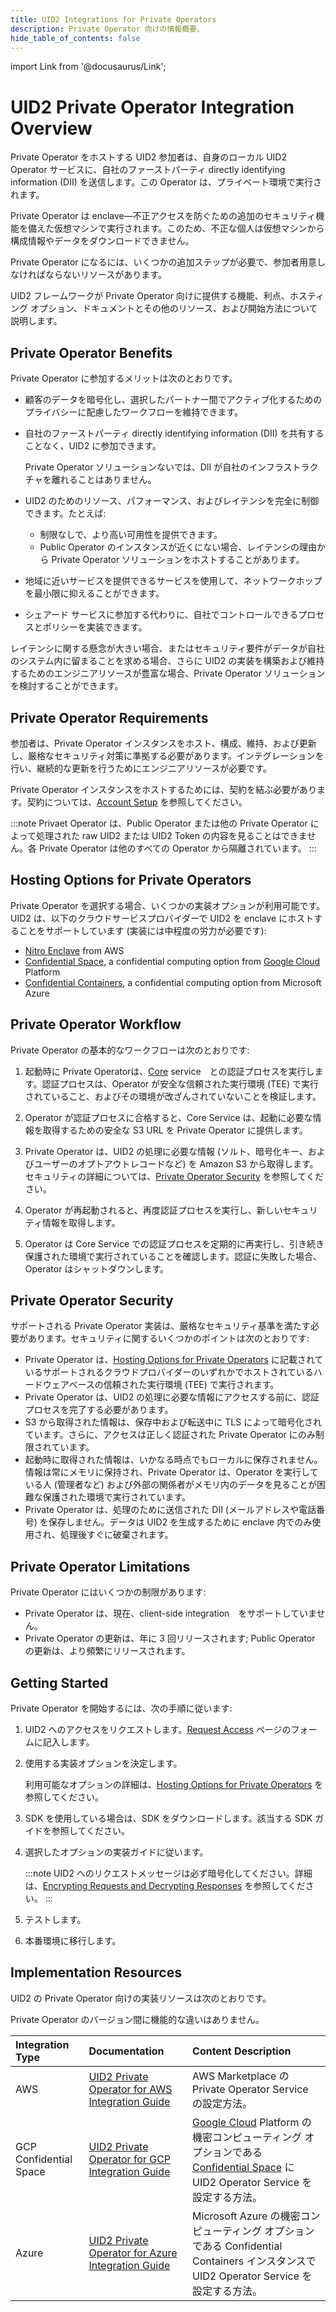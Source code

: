 ```yaml
---
title: UID2 Integrations for Private Operators
description: Private Operator 向けの情報概要。
hide_table_of_contents: false
---
```


import Link from '@docusaurus/Link';

# UID2 Private Operator Integration Overview

Private Operator をホストする UID2 参加者は、自身のローカル UID2 <Link href="../ref-info/glossary-uid#gl-operator">Operator</Link> サービスに、自社のファーストパーティ <Link href="../ref-info/glossary-uid#gl-dii">directly identifying information (DII)</Link> を送信します。この Operator は、プライベート環境で実行されます。

Private Operator は <Link href="../ref-info/glossary-uid#gl-enclave">enclave</Link>&#8212;不正アクセスを防ぐための追加のセキュリティ機能を備えた仮想マシンで実行されます。このため、不正な個人は仮想マシンから構成情報やデータをダウンロードできません。

Private Operator になるには、いくつかの追加ステップが必要で、参加者用意しなければならないリソースがあります。

UID2 フレームワークが Private Operator 向けに提供する機能、利点、ホスティング オプション、ドキュメントとその他のリソース、および開始方法について説明します。

## Private Operator Benefits

Private Operator に参加するメリットは次のとおりです。
- 顧客のデータを暗号化し、選択したパートナー間でアクティブ化するためのプライバシーに配慮したワークフローを維持できます。
- 自社のファーストパーティ <Link href="../ref-info/glossary-uid#gl-dii">directly identifying information (DII)</Link> を共有することなく、UID2 に参加できます。

  Private Operator ソリューションないでは、DII が自社のインフラストラクチャを離れることはありません。
- UID2 のためのリソース、パフォーマンス、およびレイテンシを完全に制御できます。たとえば:
  - 制限なしで、より高い可用性を提供できます。
  - Public Operator のインスタンスが近くにない場合、レイテンシの理由から Private Operator ソリューションをホストすることがあります。
- 地域に近いサービスを提供できるサービスを使用して、ネットワークホップを最小限に抑えることができます。
- シェアード サービスに参加する代わりに、自社でコントロールできるプロセスとポリシーを実装できます。

レイテンシに関する懸念が大きい場合、またはセキュリティ要件がデータが自社のシステム内に留まることを求める場合、さらに UID2 の実装を構築および維持するためのエンジニアリソースが豊富な場合、Private Operator ソリューションを検討することができます。

## Private Operator Requirements

参加者は、Private Operator インスタンスをホスト、構成、維持、および更新し、厳格なセキュリティ対策に準拠する必要があります。インテグレーションを行い、継続的な更新を行うためにエンジニアリソースが必要です。

Private Operator インスタンスをホストするためには、契約を結ぶ必要があります。契約については、[Account Setup](../getting-started/gs-account-setup.md) を参照してください。

:::note
Privaet Operator は、Public Operator または他の Private Operator によって処理された raw UID2 または UID2 Token の内容を見ることはできません。各 Private Operator は他のすべての Operator から隔離されています。
:::

## Hosting Options for Private Operators

Private Operator を選択する場合、いくつかの実装オプションが利用可能です。UID2 は、以下のクラウドサービスプロバイダーで UID2 を <Link href="../ref-info/glossary-uid#gl-enclave">enclave</Link> にホストすることをサポートしています (実装には中程度の労力が必要です):
- [Nitro Enclave](https://aws.amazon.com/ec2/nitro/) from AWS
- [Confidential Space](https://cloud.google.com/confidential-computing#confidential-space), a confidential computing option from [Google Cloud](https://cloud.google.com/docs/overview/) Platform
- [Confidential Containers](https://learn.microsoft.com/en-us/azure/confidential-computing/confidential-containers), a confidential computing option from Microsoft Azure

## Private Operator Workflow

Private Operator の基本的なワークフローは次のとおりです:

1. 起動時に Private Operatorは、<a href="../ref-info/glossary-uid#gl-core-service">Core</a> service　との認証プロセスを実行します。認証プロセスは、Operator が安全な信頼された実行環境 (TEE) で実行されていること、およびその環境が改ざんされていないことを検証します。

1. Operator が認証プロセスに合格すると、Core Service は、起動に必要な情報を取得するための安全な S3 URL を Private Operator に提供します。

1. Private Operator は、UID2 の処理に必要な情報 (ソルト、暗号化キー、およびユーザーのオプトアウトレコードなど) を Amazon S3 から取得します。セキュリティの詳細については、[Private Operator Security](#private-operator-security) を参照してください。

1. Operator が再起動されると、再度認証プロセスを実行し、新しいセキュリティ情報を取得します。

1. Operator は Core Service での認証プロセスを定期的に再実行し、引き続き保護された環境で実行されていることを確認します。認証に失敗した場合、Operator はシャットダウンします。

## Private Operator Security

サポートされる Private Operator 実装は、厳格なセキュリティ基準を満たす必要があります。セキュリティに関するいくつかのポイントは次のとおりです:

- Private Operator は、[Hosting Options for Private Operators](#hosting-options-for-private-operators) に記載されているサポートされるクラウドプロバイダーのいずれかでホストされているハードウェアベースの信頼された実行環境 (TEE) で実行されます。
- Private Operator は、UID2 の処理に必要な情報にアクセスする前に、認証プロセスを完了する必要があります。
- S3 から取得された情報は、保存中および転送中に TLS によって暗号化されています。さらに、アクセスは正しく認証された Private Operator にのみ制限されています。
- 起動時に取得された情報は、いかなる時点でもローカルに保存されません。情報は常にメモリに保持され、Private Operator は、Operator を実行している人 (管理者など) および外部の関係者がメモリ内のデータを見ることが困難な保護された環境で実行されています。
- Private Operator は、処理のために送信された <Link href="../ref-info/glossary-uid#gl-dii">DII</Link> (メールアドレスや電話番号) を保存しません。データは UID2 を生成するために enclave 内でのみ使用され、処理後すぐに破棄されます。

## Private Operator Limitations

Private Operator にはいくつかの制限があります:
- Private Operator は、現在、<Link href="../ref-info/glossary-uid#gl-client-side">client-side integration</Link>　をサポートしていません。
- Private Operator の更新は、年に 3 回リリースされます; Public Operator の更新は、より頻繁にリリースされます。

## Getting Started

Private Operator を開始するには、次の手順に従います:

1. UID2 へのアクセスをリクエストします。[Request Access](/request-access) ページのフォームに記入します。
2. 使用する実装オプションを決定します。

   利用可能なオプションの詳細は、[Hosting Options for Private Operators](#hosting-options-for-private-operators) を参照してください。
3. SDK を使用している場合は、SDK をダウンロードします。該当する SDK ガイドを参照してください。
4. 選択したオプションの実装ガイドに従います。

   :::note
   UID2 へのリクエストメッセージは必ず暗号化してください。詳細は、[Encrypting Requests and Decrypting Responses](../getting-started/gs-encryption-decryption.md) を参照してください。
   :::
5. テストします。
6. 本番環境に移行します。

## Implementation Resources

UID2 の Private Operator 向けの実装リソースは次のとおりです。

Private Operator のバージョン間に機能的な違いはありません。

| Integration Type| Documentation | Content Description |
| :--- | :--- | :--- |
| AWS | [UID2 Private Operator for AWS Integration Guide](../guides/operator-guide-aws-marketplace.md) | AWS Marketplace の Private Operator Service の設定方法。 |
| GCP Confidential Space | [UID2 Private Operator for GCP Integration Guide](../guides/operator-private-gcp-confidential-space.md) | [Google Cloud](https://cloud.google.com/docs/overview/) Platform の機密コンピューティング オプションである [Confidential Space](https://cloud.google.com/confidential-computing#confidential-space) に UID2 Operator Service を設定する方法。 |
| Azure | [UID2 Private Operator for Azure Integration Guide](../guides/operator-guide-azure-enclave.md) | Microsoft Azure の機密コンピューティング オプションである Confidential Containers インスタンスで UID2 Operator Service を設定する方法。 |
